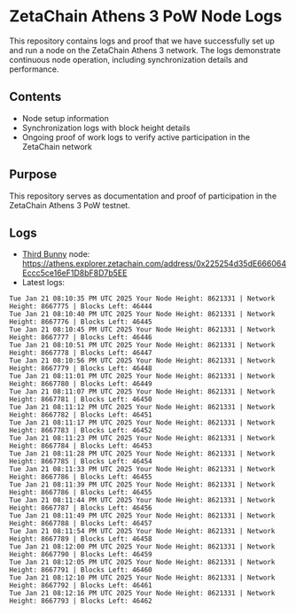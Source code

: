 # ZetaChain Athens 3 PoW Node Logs
This repository contains logs and proof that we have successfully set up and run a node on the ZetaChain Athens 3 network. The logs demonstrate continuous node operation, including synchronization details and performance.

## Contents
- Node setup information
- Synchronization logs with block height details
- Ongoing proof of work logs to verify active participation in the ZetaChain network

## Purpose
This repository serves as documentation and proof of participation in the ZetaChain Athens 3 PoW testnet.

## Logs

- [Third Bunny](https://thirdbunny.xyz/) node: https://athens.explorer.zetachain.com/address/0x225254d35dE666064Eccc5ce16eF1D8bF8D7b5EE
- Latest logs:
```
Tue Jan 21 08:10:35 PM UTC 2025 Your Node Height: 8621331 | Network Height: 8667775 | Blocks Left: 46444
Tue Jan 21 08:10:40 PM UTC 2025 Your Node Height: 8621331 | Network Height: 8667776 | Blocks Left: 46445
Tue Jan 21 08:10:45 PM UTC 2025 Your Node Height: 8621331 | Network Height: 8667777 | Blocks Left: 46446
Tue Jan 21 08:10:51 PM UTC 2025 Your Node Height: 8621331 | Network Height: 8667778 | Blocks Left: 46447
Tue Jan 21 08:10:56 PM UTC 2025 Your Node Height: 8621331 | Network Height: 8667779 | Blocks Left: 46448
Tue Jan 21 08:11:01 PM UTC 2025 Your Node Height: 8621331 | Network Height: 8667780 | Blocks Left: 46449
Tue Jan 21 08:11:07 PM UTC 2025 Your Node Height: 8621331 | Network Height: 8667781 | Blocks Left: 46450
Tue Jan 21 08:11:12 PM UTC 2025 Your Node Height: 8621331 | Network Height: 8667782 | Blocks Left: 46451
Tue Jan 21 08:11:17 PM UTC 2025 Your Node Height: 8621331 | Network Height: 8667783 | Blocks Left: 46452
Tue Jan 21 08:11:23 PM UTC 2025 Your Node Height: 8621331 | Network Height: 8667784 | Blocks Left: 46453
Tue Jan 21 08:11:28 PM UTC 2025 Your Node Height: 8621331 | Network Height: 8667785 | Blocks Left: 46454
Tue Jan 21 08:11:33 PM UTC 2025 Your Node Height: 8621331 | Network Height: 8667786 | Blocks Left: 46455
Tue Jan 21 08:11:39 PM UTC 2025 Your Node Height: 8621331 | Network Height: 8667786 | Blocks Left: 46455
Tue Jan 21 08:11:44 PM UTC 2025 Your Node Height: 8621331 | Network Height: 8667787 | Blocks Left: 46456
Tue Jan 21 08:11:49 PM UTC 2025 Your Node Height: 8621331 | Network Height: 8667788 | Blocks Left: 46457
Tue Jan 21 08:11:54 PM UTC 2025 Your Node Height: 8621331 | Network Height: 8667789 | Blocks Left: 46458
Tue Jan 21 08:12:00 PM UTC 2025 Your Node Height: 8621331 | Network Height: 8667790 | Blocks Left: 46459
Tue Jan 21 08:12:05 PM UTC 2025 Your Node Height: 8621331 | Network Height: 8667791 | Blocks Left: 46460
Tue Jan 21 08:12:10 PM UTC 2025 Your Node Height: 8621331 | Network Height: 8667792 | Blocks Left: 46461
Tue Jan 21 08:12:16 PM UTC 2025 Your Node Height: 8621331 | Network Height: 8667793 | Blocks Left: 46462
```
